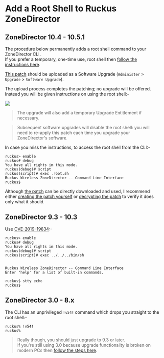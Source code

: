 # Add a Root Shell to Ruckus ZoneDirector

## ZoneDirector 10.4 - 10.5.1

The procedure below permanently adds a root shell command to your ZoneDirector CLI.  
If you prefer a temporary, one-time use, root shell then [follow the instructions here](ZD1200AddOneTimeRootShell.md).

[This patch](../images/zd1200.rootshell.patch.img) should be uploaded as a Software Upgrade (`Administer` > `Upgrade` > `Software Upgrade`).  

The upload process completes the patching; no upgrade will be offered. Instead you will be given instructions on using the root shell:-

![](../images/Root_Support_APs_1031.png)

> The upgrade will also add a temporary Upgrade Entitlement if necessary.

>Subsequent software upgrades will disable the root shell: you will need to re-apply this patch each time you upgrade your ZoneDirector's software.

In case you miss the instructions, to access the root shell from the CLI:-

```console
ruckus> enable 
ruckus# debug 
You have all rights in this mode.
ruckus(debug)# script 
ruckus(script)# exec .root.sh
Ruckus Wireless ZoneDirector -- Command Line Interface
ruckus$
```

Although [the patch](../images/zd1200.rootshell.patch.img) can be directly downloaded and used, I recommend either [creating the patch yourself](../Scripts/create_zd1200_root_patch.sh) or [decrypting the patch](DecryptRuckusBackups.md) to verify it does only what it should.

## ZoneDirector 9.3 - 10.3

Use [CVE-2019-19834](https://alephsecurity.com/vulns/aleph-2019004#proof-of-concept):-

```console
ruckus> enable 
ruckus# debug 
You have all rights in this mode.
ruckus(debug)# script 
ruckus(script)# exec ../../../bin/sh


Ruckus Wireless ZoneDirector -- Command Line Interface
Enter 'help' for a list of built-in commands.

ruckus$ stty echo
ruckus$
```

## ZoneDirector 3.0 - 8.x

The CLI has an unprivileged `!v54!` command which drops you straight to the root shell:-

```console
ruckus% !v54!
ruckus% 
```

> Really though, you should just upgrade to 9.3 or later.   
If you're still using 3.0 because upgrade functionality is broken on modern PCs then [follow the steps here](ZD1000UpgradeFromV3.md).

